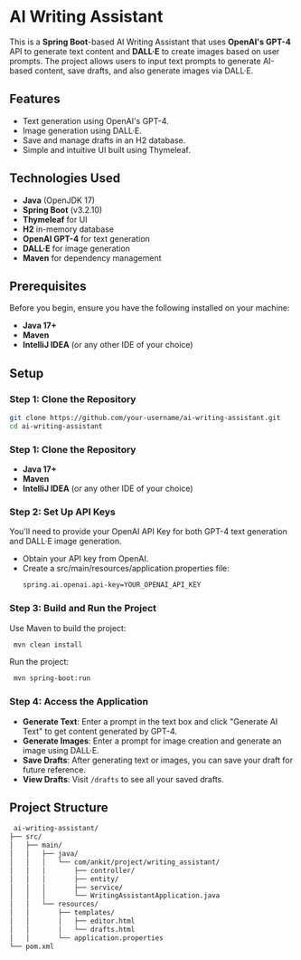 # AI Writing Assistant

This is a **Spring Boot**-based AI Writing Assistant that uses **OpenAI's GPT-4** API to generate text content and **DALL·E** to create images based on user prompts. The project allows users to input text prompts to generate AI-based content, save drafts, and also generate images via DALL·E.

## Features
- Text generation using OpenAI's GPT-4.
- Image generation using DALL·E.
- Save and manage drafts in an H2 database.
- Simple and intuitive UI built using Thymeleaf.

## Technologies Used
- **Java** (OpenJDK 17)
- **Spring Boot** (v3.2.10)
- **Thymeleaf** for UI
- **H2** in-memory database
- **OpenAI GPT-4** for text generation
- **DALL·E** for image generation
- **Maven** for dependency management

## Prerequisites
Before you begin, ensure you have the following installed on your machine:
- **Java 17+**
- **Maven**
- **IntelliJ IDEA** (or any other IDE of your choice)

## Setup

### Step 1: Clone the Repository
```bash
git clone https://github.com/your-username/ai-writing-assistant.git
cd ai-writing-assistant
```
### Step 1: Clone the Repository
- **Java 17+**
- **Maven**
- **IntelliJ IDEA** (or any other IDE of your choice)
  
### Step 2: Set Up API Keys
You'll need to provide your OpenAI API Key for both GPT-4 text generation and DALL·E image generation.
- Obtain your API key from OpenAI.
- Create a src/main/resources/application.properties file:
  ```bash
  spring.ai.openai.api-key=YOUR_OPENAI_API_KEY
  ```

  
### Step 3: Build and Run the Project
Use Maven to build the project:
```bash
 mvn clean install
  ```
Run the project:
```bash
 mvn spring-boot:run
  ```
### Step 4: Access the Application
- **Generate Text**: Enter a prompt in the text box and click "Generate AI Text" to get content generated by GPT-4.
- **Generate Images**: Enter a prompt for image creation and generate an image using DALL·E.
- **Save Drafts**: After generating text or images, you can save your draft for future reference.
- **View Drafts**: Visit `/drafts` to see all your saved drafts.

## Project Structure
```bash
 ai-writing-assistant/
├── src/
│   ├── main/
│   │   ├── java/
│   │   │   └── com/ankit/project/writing_assistant/
│   │   │       ├── controller/
│   │   │       ├── entity/
│   │   │       ├── service/
│   │   │       └── WritingAssistantApplication.java
│   │   └── resources/
│   │       ├── templates/
│   │       │   ├── editor.html
│   │       │   └── drafts.html
│   │       └── application.properties
└── pom.xml

  ```



